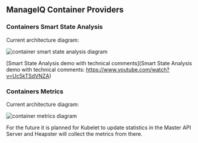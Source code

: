 ---
---
## ManageIQ Container Providers

### Containers Smart State Analysis

Current architecture diagram:

![container smart state analysis diagram](/images/containers-ssa.png "container smart state analysis")

[Smart State Analysis demo with technical comments](Smart State Analysis demo with technical comments: https://www.youtube.com/watch?v=Uc5kTSdVNZA)

### Containers Metrics

Current architecture diagram:

![container metrics diagram](/images/containers-metrics.png "container metrics")

For the future it is planned for Kubelet to update statistics in the Master API Server and Heapster will collect the metrics from there.

